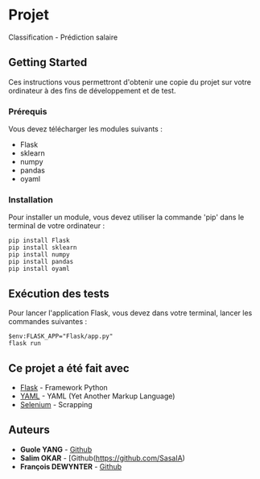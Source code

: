 # Projet

Classification - Prédiction salaire

## Getting Started

Ces instructions vous permettront d'obtenir une copie du projet sur votre ordinateur à des fins de développement et de test.

### Prérequis

Vous devez télécharger les modules suivants :

- Flask
- sklearn
- numpy
- pandas
- oyaml

### Installation

Pour installer un module, vous devez utiliser la commande 'pip' dans le terminal de votre ordinateur :

```
pip install Flask
pip install sklearn
pip install numpy
pip install pandas
pip install oyaml
```

## Exécution des tests

Pour lancer l'application Flask, vous devez dans votre terminal, lancer les commandes suivantes :

```
$env:FLASK_APP="Flask/app.py"
flask run
```

## Ce projet a été fait avec

* [Flask](https://flask.palletsprojects.com/en/1.1.x/) - Framework Python
* [YAML](https://pypi.org/project/oyaml/) - YAML (Yet Another Markup Language)
* [Selenium](https://selenium-python.readthedocs.io/) - Scrapping

## Auteurs

* **Guole YANG** - [Github](https://github.com/yanggautier)
* **Salim OKAR** - [Github(https://github.com/SasaIA)
* **François DEWYNTER** - [Github](https://github.com/francoisdewynter)